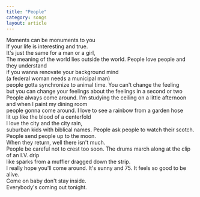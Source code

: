 ```yaml
---
title: "People"
category: songs
layout: article
---
```


Moments can be monuments to you  
If your life is interesting and true.  
It's just the same for a man or a girl,  
The meaning of the world lies outside the world. People love people and they understand  
if you wanna renovate your background mind  
(a federal woman needs a municipal man)  
people gotta synchronize to animal time. You can't change the feeling  
but you can change your feelings about the feelings in a second or two  
People always come around. I'm studying the ceiling on a little afternoon  
and when I paint my dining room  
people gonna come around. I love to see a rainbow from a garden hose  
lit up like the blood of a centerfold  
I love the city and the city rain,  
suburban kids with biblical names. People ask people to watch their scotch.  
People send people up to the moon.  
When they return, well there isn't much.  
People be careful not to crest too soon. The drums march along at the clip of an I.V. drip  
like sparks from a muffler dragged down the strip.  
I really hope you'll come around. It's sunny and 75. It feels so good to be alive.  
Come on baby don't stay inside.  
Everybody's coming out tonight.
